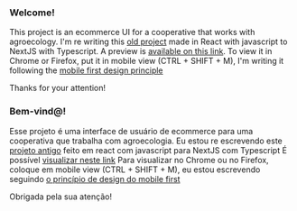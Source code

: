 ### Welcome!
This project is an ecommerce UI for a cooperative that works with agroecology.
I'm re writing this [old project](https://licuru.github.io/agriculture_ecommerce_ui/) made in React with javascript to NextJS with Typescript.
A preview is [available on this link](https://agroecology-ecommerce-ui.vercel.app/telas/cestas/variaveis).
To view it in Chrome or Firefox, put it in mobile view (CTRL + SHIFT + M), I'm writing it following the [mobile first design principle](https://www.geeksforgeeks.org/mobile-first-design/)

Thanks for your attention!


### Bem-vind@!
Esse projeto é uma interface de usuário de ecommerce para uma cooperativa que trabalha com agroecologia.
Eu estou re escrevendo este [projeto antigo](https://licuru.github.io/agriculture_ecommerce_ui/) feito em react com javascript para NextJS com Typescript
É possível [visualizar neste link](https://agroecology-ecommerce-ui.vercel.app/telas/cestas/variaveis)
Para visualizar no Chrome ou no Firefox, coloque em mobile view (CTRL + SHIFT + M), eu estou escrevendo seguindo [o princípio de design do mobile first](https://www.geeksforgeeks.org/mobile-first-design/)

Obrigada pela sua atenção!

